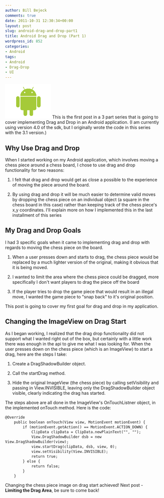 ```yaml
---
author: Bill Bejeck
comments: true
date: 2011-10-31 12:30:34+00:00
layout: post
slug: android-drag-and-drop-part1
title: Android Drag and Drop (Part 1)
wordpress_id: 852
categories:
- Android
tags:
- Android
- Drag-Drop
- UI
---
```


<img class="left" src="../assets/images/android_logo_no_words.gif" /> This is the first post in a 3 part series that is going to cover implementing Drag and Drop in an Android application.
(I am currently using version 4.0 of the sdk, but I originally wrote the code in this series with the 3.1 version.)



## Why Use Drag and Drop


When I started working on my Android application, which involves moving a chess piece around a chess board, I chose to use drag and drop functionality for two reasons:




  1. I felt that drag and drop would get as close a possible to the experience of moving the piece around the board.


  2. By using drag and drop it will be much easier to determine valid moves by dropping the chess piece on an individual object (a square in the chess board in this case) rather than keeping track of the chess piece's x,y coordinates.  I'll explain more on how I implemented this in the last installment of this series



<!--more-->

## My Drag and Drop Goals


I had 3 specific goals when it came to implementing drag and drop with regards to moving the chess piece on the board.




  1. When a user presses down and starts to drag, the chess piece would be replaced by a much lighter version of the original, making it obvious that it is being moved.


  2. I wanted to limit the area where the chess piece could be dragged, more specifically I don't want players to drag the piece off the board


  3. If the player tries to drop the game piece that would result in an illegal move, I wanted the game piece to "snap back" to it's original position.


This post is going to cover my first goal for drag and drop in my application.


## Changing the ImageView on Drag Start


As I began working, I realized that the drag drop functionality did not support what I wanted right out of the box, but certainly with a little work there was enough in the api to give me what I was looking for.  When the user presses down on the chess piece (which is an ImageView) to start a drag, here are the steps I take:




  1. Create a DragShadowBuilder object.


  2. Call the startDrag method.


  3. Hide the original ImageView (the chess piece) by calling setVisibility and passing in View.INVISIBLE, leaving only the DragShadowBuilder object visible, clearly indicating the drag has started.


The steps above are all done in the ImageView's OnTouchListner object, in the implemented onTouch method.  Here is the code:

    
    
    @Override
        public boolean onTouch(View view, MotionEvent motionEvent) {
            if (motionEvent.getAction() == MotionEvent.ACTION_DOWN) {
                ClipData clipData = ClipData.newPlainText("", "");
                View.DragShadowBuilder dsb = new View.DragShadowBuilder(view);
                view.startDrag(clipData, dsb, view, 0);
                view.setVisibility(View.INVISIBLE);
                return true;
            } else {
                return false;
            }
        }
    


Changing the chess piece image on drag start achieved!
Next post - **Limiting the Drag Area**, be sure to come back!
